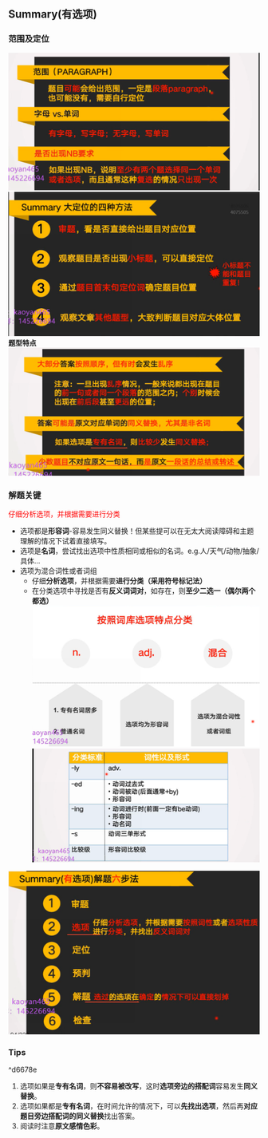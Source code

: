 ## Summary(有选项)
### 范围及定位
![image.png](https://raw.githubusercontent.com/formoree/PicGO-Picture/master/202303280954724.png)
![image.png](https://raw.githubusercontent.com/formoree/PicGO-Picture/master/202303280955006.png)
**题型特点**
![image.png](https://raw.githubusercontent.com/formoree/PicGO-Picture/master/202303280957232.png)
### 解题关键
<font color = red>仔细分析选项，并根据需要进行分类</font>
+ 选项都是**形容词**-容易发生同义替换！但某些提可以在无太大阅读障碍和主题理解的情况下试着直接填写。
+ 选项是**名词**，尝试找出选项中性质相同或相似的名词。e.g.人/天气/动物/抽象/具体...
+ 选项为混合词性或者词组
	+ 仔细**分析选项**，并根据需要**进行分类（采用符号标记法）**
	+ 在分类选项中寻找是否有**反义词词对**，如存在，则**至少二选一（偶尔两个都选）**
![image.png](https://raw.githubusercontent.com/formoree/PicGO-Picture/master/202303281000183.png)
![image.png](https://raw.githubusercontent.com/formoree/PicGO-Picture/master/202303281025451.png)

![image.png](https://raw.githubusercontent.com/formoree/PicGO-Picture/master/202303281003778.png)
### Tips

^d6678e

1. 选项如果是**专有名词**，则**不容易被改写**，这时**选项旁边的搭配词**容易发生**同义替换**。
2. 选项如果都是**专有名词**，在时间允许的情况下，可以**先找出选项**，然后再**对应题目旁边搭配词的同义替换**找出答案。
3. 阅读时注意**原文感情色彩**。